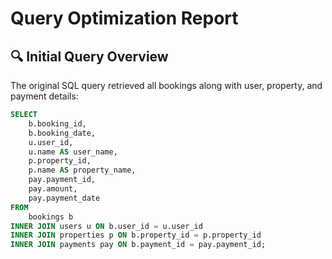 # Query Optimization Report

## 🔍 Initial Query Overview

The original SQL query retrieved all bookings along with user, property, and payment details:

```sql
SELECT
    b.booking_id,
    b.booking_date,
    u.user_id,
    u.name AS user_name,
    p.property_id,
    p.name AS property_name,
    pay.payment_id,
    pay.amount,
    pay.payment_date
FROM
    bookings b
INNER JOIN users u ON b.user_id = u.user_id
INNER JOIN properties p ON b.property_id = p.property_id
INNER JOIN payments pay ON b.payment_id = pay.payment_id;
